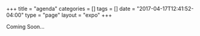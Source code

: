 +++
title = "agenda"
categories = []
tags = []
date = "2017-04-17T12:41:52-04:00"
type = "page"
layout = "expo"
+++

Coming Soon...